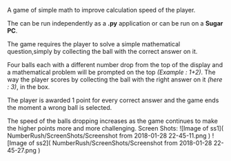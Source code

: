 A game of simple math to improve calculation speed of the player.

The can be run independently as a **.py** application or can be run on a **Sugar PC**.

The game requires the player to solve a simple mathematical question,simply by collecting the ball with the correct answer on it.

Four balls each with a different number drop from the top of the display and a mathematical problem will be prompted on the top *(Example : 1+2)*. The way the player scores by collecting the ball with the right answer on it *(here : 3)*, in the box.

The player is awarded 1 point for every correct answer and the game ends the moment a wrong ball is selected. 

The speed of the balls dropping increases as the game continues to make the higher points more and more challenging.
Screen Shots: 
![Image of ss1]( NumberRush/ScreenShots/Screenshot from 2018-01-28 22-45-11.png )
![Image of ss2]( NumberRush/ScreenShots/Screenshot from 2018-01-28 22-45-27.png )
